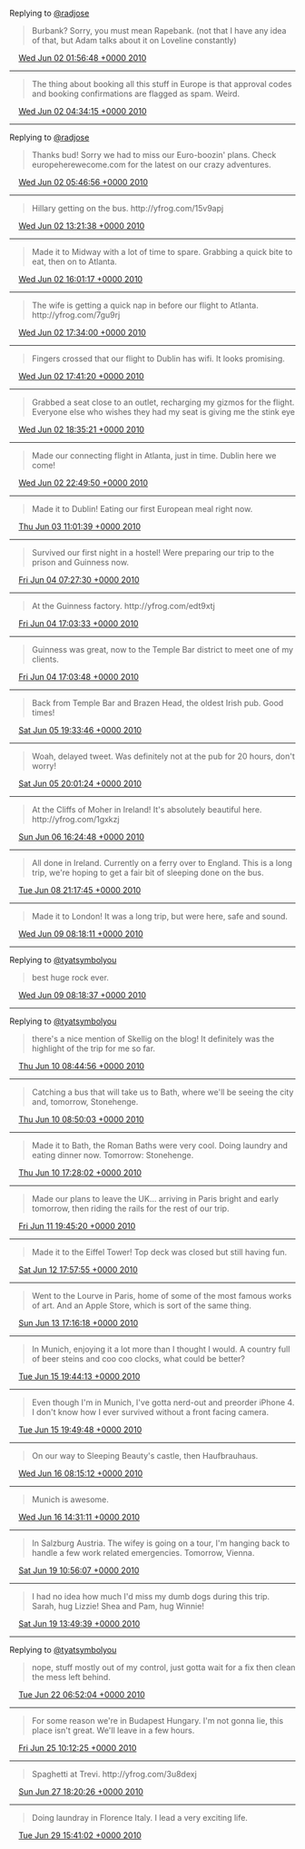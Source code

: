 Replying to [@radjose](https://twitter.com/RadleyJPhoenix/status/15211974380)

> Burbank? Sorry, you must mean Rapebank\. \(not that I have any idea of that, but Adam talks about it on Loveline constantly\)

<img src="../../media/tweet.ico" width="12" /> [Wed Jun 02 01:56:48 +0000 2010](https://twitter.com/timwasson/status/15219818833)

----

> The thing about booking all this stuff in Europe is that approval codes and booking confirmations are flagged as spam\. Weird\.

<img src="../../media/tweet.ico" width="12" /> [Wed Jun 02 04:34:15 +0000 2010](https://twitter.com/timwasson/status/15228846095)

----

Replying to [@radjose](https://twitter.com/RadleyJPhoenix/status/15231908109)

> Thanks bud\! Sorry we had to miss our Euro\-boozin' plans\. Check europeherewecome\.com for the latest on our crazy adventures\.

<img src="../../media/tweet.ico" width="12" /> [Wed Jun 02 05:46:56 +0000 2010](https://twitter.com/timwasson/status/15232147341)

----

> Hillary getting on the bus\.  http://yfrog\.com/15v9apj

<img src="../../media/tweet.ico" width="12" /> [Wed Jun 02 13:21:38 +0000 2010](https://twitter.com/timwasson/status/15250733523)

----

> Made it to Midway with a lot of time to spare\. Grabbing a quick bite to eat, then on to Atlanta\.

<img src="../../media/tweet.ico" width="12" /> [Wed Jun 02 16:01:17 +0000 2010](https://twitter.com/timwasson/status/15260968874)

----

> The wife is getting a quick nap in before our flight to Atlanta\.  http://yfrog\.com/7gu9rj

<img src="../../media/tweet.ico" width="12" /> [Wed Jun 02 17:34:00 +0000 2010](https://twitter.com/timwasson/status/15266375883)

----

> Fingers crossed that our flight to Dublin has wifi\. It looks promising\.

<img src="../../media/tweet.ico" width="12" /> [Wed Jun 02 17:41:20 +0000 2010](https://twitter.com/timwasson/status/15266768574)

----

> Grabbed a seat close to an outlet, recharging my gizmos for the flight\. Everyone else who wishes they had my seat is giving me the stink eye

<img src="../../media/tweet.ico" width="12" /> [Wed Jun 02 18:35:21 +0000 2010](https://twitter.com/timwasson/status/15269517737)

----

> Made our connecting flight in Atlanta, just in time\. Dublin here we come\!

<img src="../../media/tweet.ico" width="12" /> [Wed Jun 02 22:49:50 +0000 2010](https://twitter.com/timwasson/status/15282258376)

----

> Made it to Dublin\! Eating our first European meal right now\.

<img src="../../media/tweet.ico" width="12" /> [Thu Jun 03 11:01:39 +0000 2010](https://twitter.com/timwasson/status/15317536600)

----

> Survived our first night in a hostel\! Were preparing our trip to the prison and Guinness now\.

<img src="../../media/tweet.ico" width="12" /> [Fri Jun 04 07:27:30 +0000 2010](https://twitter.com/timwasson/status/15399789229)

----

> At the Guinness factory\.  http://yfrog\.com/edt9xtj

<img src="../../media/tweet.ico" width="12" /> [Fri Jun 04 17:03:33 +0000 2010](https://twitter.com/timwasson/status/15429605572)

----

> Guinness was great, now to the Temple Bar district to meet one of my clients\.

<img src="../../media/tweet.ico" width="12" /> [Fri Jun 04 17:03:48 +0000 2010](https://twitter.com/timwasson/status/15429620254)

----

> Back from Temple Bar and Brazen Head, the oldest Irish pub\. Good times\!

<img src="../../media/tweet.ico" width="12" /> [Sat Jun 05 19:33:46 +0000 2010](https://twitter.com/timwasson/status/15507197651)

----

> Woah, delayed tweet\. Was definitely not at the pub for 20 hours, don't worry\!

<img src="../../media/tweet.ico" width="12" /> [Sat Jun 05 20:01:24 +0000 2010](https://twitter.com/timwasson/status/15508431297)

----

> At the Cliffs of Moher in Ireland\! It's absolutely beautiful here\.  http://yfrog\.com/1gxkzj

<img src="../../media/tweet.ico" width="12" /> [Sun Jun 06 16:24:48 +0000 2010](https://twitter.com/timwasson/status/15565800684)

----

> All done in Ireland\. Currently on a ferry over to England\. This is a long trip, we're hoping to get a fair bit of sleeping done on the bus\.

<img src="../../media/tweet.ico" width="12" /> [Tue Jun 08 21:17:45 +0000 2010](https://twitter.com/timwasson/status/15732948717)

----

> Made it to London\! It was a long trip, but were here, safe and sound\.

<img src="../../media/tweet.ico" width="12" /> [Wed Jun 09 08:18:11 +0000 2010](https://twitter.com/timwasson/status/15767630897)

----

Replying to [@tyatsymbolyou](https://twitter.com/tyatsymbolyou/status/15767074122)

> best huge rock ever\.

<img src="../../media/tweet.ico" width="12" /> [Wed Jun 09 08:18:37 +0000 2010](https://twitter.com/timwasson/status/15767646766)

----

Replying to [@tyatsymbolyou](https://twitter.com/tyatsymbolyou/status/15805341444)

> there's a nice mention of Skellig on the blog\! It definitely was the highlight of the trip for me so far\.

<img src="../../media/tweet.ico" width="12" /> [Thu Jun 10 08:44:56 +0000 2010](https://twitter.com/timwasson/status/15837239927)

----

> Catching a bus that will take us to Bath, where we'll be seeing the city and, tomorrow, Stonehenge\.

<img src="../../media/tweet.ico" width="12" /> [Thu Jun 10 08:50:03 +0000 2010](https://twitter.com/timwasson/status/15837426256)

----

> Made it to Bath, the Roman Baths were very cool\. Doing laundry and eating dinner now\. Tomorrow: Stonehenge\.

<img src="../../media/tweet.ico" width="12" /> [Thu Jun 10 17:28:02 +0000 2010](https://twitter.com/timwasson/status/15865619820)

----

> Made our plans to leave the UK\.\.\. arriving in Paris bright and early tomorrow, then riding the rails for the rest of our trip\.

<img src="../../media/tweet.ico" width="12" /> [Fri Jun 11 19:45:20 +0000 2010](https://twitter.com/timwasson/status/15951635668)

----

> Made it to the Eiffel Tower\! Top deck was closed but still having fun\.

<img src="../../media/tweet.ico" width="12" /> [Sat Jun 12 17:57:55 +0000 2010](https://twitter.com/timwasson/status/16019141187)

----

> Went to the Lourve in Paris, home of some of the most famous works of art\. And an Apple Store, which is sort of the same thing\.

<img src="../../media/tweet.ico" width="12" /> [Sun Jun 13 17:16:18 +0000 2010](https://twitter.com/timwasson/status/16085113545)

----

> In Munich, enjoying it a lot more than I thought I would\. A country full of beer steins and coo coo clocks, what could be better?

<img src="../../media/tweet.ico" width="12" /> [Tue Jun 15 19:44:13 +0000 2010](https://twitter.com/timwasson/status/16249576060)

----

> Even though I'm in Munich, I've gotta nerd\-out and preorder iPhone 4\. I don't know how I ever survived without a front facing camera\.

<img src="../../media/tweet.ico" width="12" /> [Tue Jun 15 19:49:48 +0000 2010](https://twitter.com/timwasson/status/16249959818)

----

> On our way to Sleeping Beauty's castle, then Haufbrauhaus\.

<img src="../../media/tweet.ico" width="12" /> [Wed Jun 16 08:15:12 +0000 2010](https://twitter.com/timwasson/status/16291449587)

----

> Munich is awesome\.

<img src="../../media/tweet.ico" width="12" /> [Wed Jun 16 14:31:11 +0000 2010](https://twitter.com/timwasson/status/16310278806)

----

> In Salzburg Austria\. The wifey is going on a tour, I'm hanging back to handle a few work related emergencies\. Tomorrow, Vienna\.

<img src="../../media/tweet.ico" width="12" /> [Sat Jun 19 10:56:07 +0000 2010](https://twitter.com/timwasson/status/16537726635)

----

> I had no idea how much I'd miss my dumb dogs during this trip\. Sarah, hug Lizzie\! Shea and Pam, hug Winnie\!

<img src="../../media/tweet.ico" width="12" /> [Sat Jun 19 13:49:39 +0000 2010](https://twitter.com/timwasson/status/16547039348)

----

Replying to [@tyatsymbolyou](https://twitter.com/tyatsymbolyou/status/16584797686)

> nope, stuff mostly out of my control, just gotta wait for a fix then clean the mess left behind\.

<img src="../../media/tweet.ico" width="12" /> [Tue Jun 22 06:52:04 +0000 2010](https://twitter.com/timwasson/status/16754273934)

----

> For some reason we're in Budapest Hungary\. I'm not gonna lie, this place isn't great\. We'll leave in a few hours\.

<img src="../../media/tweet.ico" width="12" /> [Fri Jun 25 10:12:25 +0000 2010](https://twitter.com/timwasson/status/17003562939)

----

> Spaghetti at Trevi\.  http://yfrog\.com/3u8dexj

<img src="../../media/tweet.ico" width="12" /> [Sun Jun 27 18:20:26 +0000 2010](https://twitter.com/timwasson/status/17184367872)

----

> Doing laundray in Florence Italy\. I lead a very exciting life\.

<img src="../../media/tweet.ico" width="12" /> [Tue Jun 29 15:41:02 +0000 2010](https://twitter.com/timwasson/status/17341845364)